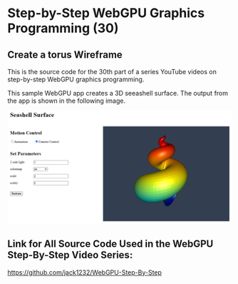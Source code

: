 # Step-by-Step WebGPU Graphics Programming (30) 
## Create a torus Wireframe

This is the source code for the 30th part of a series YouTube videos on step-by-step WebGPU graphics programming.

This sample WebGPU app creates a 3D seeashell surface. The output from the app is shown in the following image.

![image01](dist/assets/image01.png)

## Link for All Source Code Used in the WebGPU Step-By-Step Video Series:

https://github.com/jack1232/WebGPU-Step-By-Step